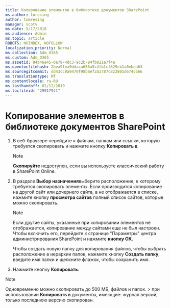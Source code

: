 ```yaml
---
title: Копирование элементов в библиотеке документов SharePoint
ms.author: toresing
author: tomresing
manager: scotv
ms.date: 5/17/2018
ms.audience: Admin
ms.topic: article
ROBOTS: NOINDEX, NOFOLLOW
localization_priority: Normal
ms.collection: Adm_O365
ms.custom: Adm_O365
ms.assetid: 94b46e45-0a79-4dc3-9c2b-94fb021a7f4a
ms.openlocfilehash: 2bea9fea9ddaca686a5c4fb1cf629cb1a0ebea63
ms.sourcegitcommit: dd43cc0a9470f98b8ef2a3787c823801d674c666
ms.translationtype: MT
ms.contentlocale: ru-RU
ms.lasthandoff: 02/12/2019
ms.locfileid: "29917941"
---
```

# <a name="copy-items-in-a-sharepoint-document-library"></a>Копирование элементов в библиотеке документов SharePoint

1. В веб-браузере перейдите к файлам, папкам или ссылки, которую требуется скопировать и нажмите кнопку **Копировать в**.
    
    > [!NOTE]
    > **Скопируйте** недоступен, если вы используете классический работу в SharePoint Online. 
  
2. В разделе **Выбор назначения**выберите расположение, к которому требуется скопировать элементы. Если производится копирование на другой сайт или дочернего сайта, а не отображается в списке, нажмите кнопку **просмотра сайтов** полный список сайтов, которые можно скопировать. 
    
    > [!NOTE]
    > Если другие сайты, указанные при копировании элементов не отображается, копирование между сайтами еще не был настроен. Чтобы включить его, перейдите к странице "Параметры" центра администрирования SharePoint и нажмите **кнопку ОК**. 
  
    Чтобы создать новую папку для копирования файлов, чтобы выбрать расположение в иерархии папок, нажмите кнопку **Создать папку**, введите имя папки и щелкните флажок, чтобы сохранить имя.
    
3. Нажмите кнопку **Копировать**.
    
> [!NOTE]
>  Одновременно можно скопировать до 500 МБ, файлов и папок. > при использовании **Копировать в** документы, имеющие: журнал версий, только последнюю версию скопирован. 
  

